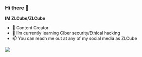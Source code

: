 ### Hi there 👋

**IM ZLCube/ZLCube** 

- 🔭 Content Creator
- 🌱 I’m currently learning Ciber security/Ethical hacking
- 📫 You can reach me out at any of my social media as ZLCube

![](https://github-profile-trophy.vercel.app/?username=zlcube&theme=dracula)
